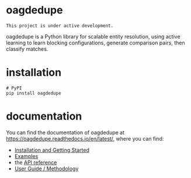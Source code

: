 # oagdedupe  

```
This project is under active development.
```

oagdedupe is a Python library for scalable entity resolution, using active 
learning to learn blocking configurations, generate comparison pairs, 
then classify matches. 

# installation<a name="#installation"></a>

```
# PyPI
pip install oagdedupe
```

# documentation<a name="#documentation"></a>

You can find the documentation of oagdedupe at https://oagdedupe.readthedocs.io/en/latest/, 
where you can find: 

- [Installation and Getting Started](https://oagdedupe.readthedocs.io/en/latest/usage/installation.html)
- [Examples](https://oagdedupe.readthedocs.io/en/latest/examples/example_dedupe.html)
- the [API reference](https://oagdedupe.readthedocs.io/en/latest/dedupe/api.html)
- [User Guide / Methodology](https://oagdedupe.readthedocs.io/en/latest/userguide/intro.html)

